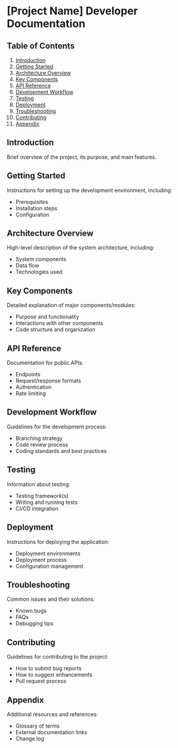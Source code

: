 # [Project Name] Developer Documentation

## Table of Contents
1. [Introduction](#introduction)
2. [Getting Started](#getting-started)
3. [Architecture Overview](#architecture-overview)
4. [Key Components](#key-components)
5. [API Reference](#api-reference)
6. [Development Workflow](#development-workflow)
7. [Testing](#testing)
8. [Deployment](#deployment)
9. [Troubleshooting](#troubleshooting)
10. [Contributing](#contributing)
11. [Appendix](#appendix)

## Introduction
Brief overview of the project, its purpose, and main features.

## Getting Started
Instructions for setting up the development environment, including:
- Prerequisites
- Installation steps
- Configuration

## Architecture Overview
High-level description of the system architecture, including:
- System components
- Data flow
- Technologies used

## Key Components
Detailed explanation of major components/modules:
- Purpose and functionality
- Interactions with other components
- Code structure and organization

## API Reference
Documentation for public APIs:
- Endpoints
- Request/response formats
- Authentication
- Rate limiting

## Development Workflow
Guidelines for the development process:
- Branching strategy
- Code review process
- Coding standards and best practices

## Testing
Information about testing:
- Testing framework(s)
- Writing and running tests
- CI/CD integration

## Deployment
Instructions for deploying the application:
- Deployment environments
- Deployment process
- Configuration management

## Troubleshooting
Common issues and their solutions:
- Known bugs
- FAQs
- Debugging tips

## Contributing
Guidelines for contributing to the project:
- How to submit bug reports
- How to suggest enhancements
- Pull request process

## Appendix
Additional resources and references:
- Glossary of terms
- External documentation links
- Change log